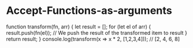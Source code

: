 # Accept-Functions-as-arguments

function transform(fn, arr) {
 let result = [];
 for (let el of arr) {
 result.push(fn(el)); // We push the result of the transformed item to result
 }
 return result;
}
console.log(transform(x => x * 2, [1,2,3,4])); // [2, 4, 6, 8]
